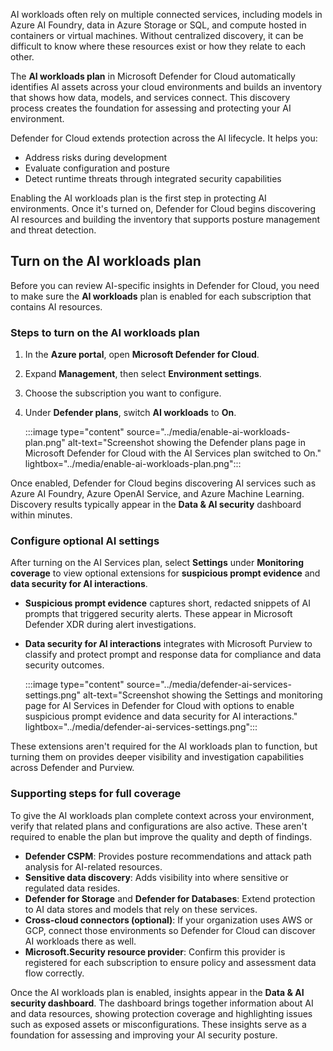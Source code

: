 AI workloads often rely on multiple connected services, including models in Azure AI Foundry, data in Azure Storage or SQL, and compute hosted in containers or virtual machines. Without centralized discovery, it can be difficult to know where these resources exist or how they relate to each other.

The **AI workloads plan** in Microsoft Defender for Cloud automatically identifies AI assets across your cloud environments and builds an inventory that shows how data, models, and services connect. This discovery process creates the foundation for assessing and protecting your AI environment.

Defender for Cloud extends protection across the AI lifecycle. It helps you:

- Address risks during development
- Evaluate configuration and posture
- Detect runtime threats through integrated security capabilities

Enabling the AI workloads plan is the first step in protecting AI environments. Once it's turned on, Defender for Cloud begins discovering AI resources and building the inventory that supports posture management and threat detection.

## Turn on the AI workloads plan

Before you can review AI-specific insights in Defender for Cloud, you need to make sure the **AI workloads** plan is enabled for each subscription that contains AI resources.

### Steps to turn on the AI workloads plan

1. In the **Azure portal**, open **Microsoft Defender for Cloud**.
1. Expand **Management**, then select **Environment settings**.
1. Choose the subscription you want to configure.
1. Under **Defender plans**, switch **AI workloads** to **On**.

   :::image type="content" source="../media/enable-ai-workloads-plan.png" alt-text="Screenshot showing the Defender plans page in Microsoft Defender for Cloud with the AI Services plan switched to On." lightbox="../media/enable-ai-workloads-plan.png":::

Once enabled, Defender for Cloud begins discovering AI services such as Azure AI Foundry, Azure OpenAI Service, and Azure Machine Learning. Discovery results typically appear in the **Data & AI security** dashboard within minutes.

### Configure optional AI settings

After turning on the AI Services plan, select **Settings** under **Monitoring coverage** to view optional extensions for **suspicious prompt evidence** and **data security for AI interactions**.

- **Suspicious prompt evidence** captures short, redacted snippets of AI prompts that triggered security alerts. These appear in Microsoft Defender XDR during alert investigations.
- **Data security for AI interactions** integrates with Microsoft Purview to classify and protect prompt and response data for compliance and data security outcomes.

   :::image type="content" source="../media/defender-ai-services-settings.png" alt-text="Screenshot showing the Settings and monitoring page for AI Services in Defender for Cloud with options to enable suspicious prompt evidence and data security for AI interactions." lightbox="../media/defender-ai-services-settings.png":::

These extensions aren't required for the AI workloads plan to function, but turning them on provides deeper visibility and investigation capabilities across Defender and Purview.

### Supporting steps for full coverage

To give the AI workloads plan complete context across your environment, verify that related plans and configurations are also active. These aren't required to enable the plan but improve the quality and depth of findings.

- **Defender CSPM**: Provides posture recommendations and attack path analysis for AI-related resources.
- **Sensitive data discovery**: Adds visibility into where sensitive or regulated data resides.
- **Defender for Storage** and **Defender for Databases**: Extend protection to AI data stores and models that rely on these services.
- **Cross-cloud connectors (optional)**: If your organization uses AWS or GCP, connect those environments so Defender for Cloud can discover AI workloads there as well.
- **Microsoft.Security resource provider**: Confirm this provider is registered for each subscription to ensure policy and assessment data flow correctly.

Once the AI workloads plan is enabled, insights appear in the **Data & AI security dashboard**. The dashboard brings together information about AI and data resources, showing protection coverage and highlighting issues such as exposed assets or misconfigurations. These insights serve as a foundation for assessing and improving your AI security posture.
